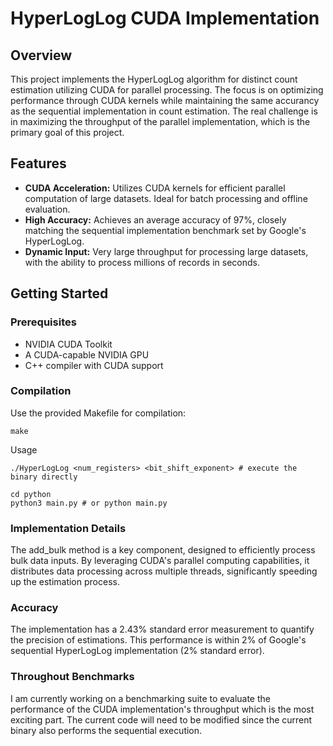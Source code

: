 # HyperLogLog CUDA Implementation

## Overview
This project implements the HyperLogLog algorithm for distinct count estimation utilizing CUDA for parallel processing. The focus is on optimizing performance through CUDA kernels while maintaining the same accurancy as the sequential implementation in count estimation. The real challenge is in maximizing the throughput of the parallel implementation, which is the primary goal of this project.

## Features
- **CUDA Acceleration:** Utilizes CUDA kernels for efficient parallel computation of large datasets. Ideal for batch processing and offline evaluation.
- **High Accuracy:** Achieves an average accuracy of 97%, closely matching the sequential implementation benchmark set by Google's HyperLogLog.
- **Dynamic Input:** Very large throughput for processing large datasets, with the ability to process millions of records in seconds.

## Getting Started
### Prerequisites
- NVIDIA CUDA Toolkit
- A CUDA-capable NVIDIA GPU
- C++ compiler with CUDA support

### Compilation
Use the provided Makefile for compilation:
```shell
make
```

Usage

```shell
./HyperLogLog <num_registers> <bit_shift_exponent> # execute the binary directly

cd python
python3 main.py # or python main.py
```

### Implementation Details
The add_bulk method is a key component, designed to efficiently process bulk data inputs. By leveraging CUDA's parallel computing capabilities, it distributes data processing across multiple threads, significantly speeding up the estimation process.

### Accuracy

The implementation has a 2.43% standard error measurement to quantify the precision of estimations. This performance is within 2% of Google's sequential HyperLogLog implementation (2% standard error).

### Throughout Benchmarks

I am currently working on a benchmarking suite to evaluate the performance of the CUDA implementation's throughput which is the most exciting part. The current code will need to be modified since the current binary also performs the sequential execution.

